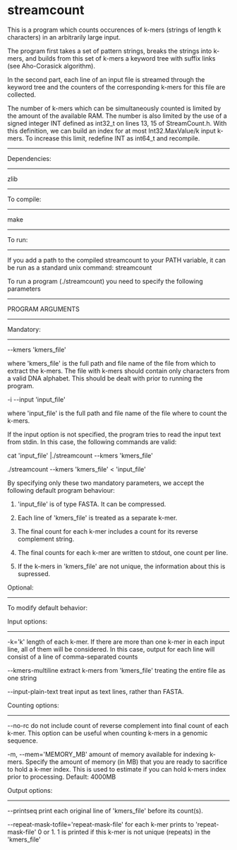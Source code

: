 streamcount
===========
This is a program which counts occurences of k-mers (strings of length k characters) in an arbitrarily large input.

The program first takes a set of pattern strings, breaks the strings into k-mers, and builds from this set of k-mers
a keyword tree with suffix links (see Aho-Corasick algorithm). 

In the second part, each line of an input file is streamed through the keyword tree 
and the counters of the corresponding k-mers for this file are collected.

The number of k-mers which can be simultaneously counted is limited by the amount of the available RAM.
The number is also limited by the use of a signed integer INT defined as int32_t on lines 13, 15 of StreamCount.h.
With this definition, we can build an index for at most Int32.MaxValue/k input k-mers.
To increase this limit, redefine INT as int64_t and recompile.

*************
Dependencies:
*************
zlib

*************
To compile:
*************
make

************
To run:
************
If you add a path to the compiled streamcount to your PATH variable, 
it can be run as a standard unix command: streamcount

To run a program (./streamcount) you need to specify the following parameters
****************
PROGRAM ARGUMENTS
****************

Mandatory:
**********

--kmers 'kmers_file'

where 'kmers_file' is the full path and file name of the file from which to extract the k-mers.
The file with k-mers should contain only characters from a valid DNA alphabet. 
This should be dealt with prior to running the program.

-i --input 'input_file'

where 'input_file' is the full path and file name of the file where to count the k-mers.


If the input option is not specified, the program tries to read the input text from stdin.
In this case, the following commands are valid:

cat 'input_file' |./streamcount --kmers 'kmers_file'

./streamcount --kmers 'kmers_file' < 'input_file'

By specifying only these two mandatory parameters, we accept the following default program behaviour:
1. 'input_file' is of type FASTA. It can be compressed.

2. Each line of 'kmers_file' is treated as a separate k-mer.

3. The final count for each k-mer includes a count for its reverse complement string.

4. The final counts for each k-mer are written to stdout, one count per line.

5. If the k-mers in 'kmers_file' are not unique, the information about this is supressed.

Optional:
*********
To modify default behavior:

Input options: 
**************
-k='k' 
length of each k-mer. If there are more than one k-mer in each input line, all of them will be considered. In this case, output for each line will consist of a line of comma-separated counts

--kmers-multiline
extract k-mers from 'kmers_file' treating the entire file as one string

--input-plain-text
treat input as text lines, rather than FASTA.
 
Counting options:
***************** 
--no-rc 
do not include count of reverse complement into final count of each k-mer. This option can be useful when counting k-mers in a genomic sequence.

-m,     --mem='MEMORY_MB'
amount of memory available for indexing k-mers. Specify the amount of memory (in MB) that you are ready to sacrifice to hold a k-mer index. 
This is used to estimate if you can hold k-mers index prior to processing. 
Default: 4000MB

Output options: 
*************** 
--printseq
print each original line of 'kmers_file' before its count(s). 

--repeat-mask-tofile='repeat-mask-file'
for each k-mer prints to 'repeat-mask-file' 0 or 1. 
1 is printed if this k-mer is not unique (repeats) in the 'kmers_file'
    



